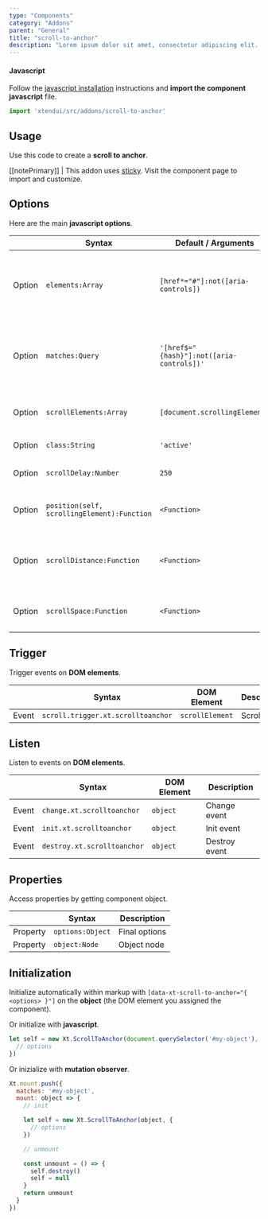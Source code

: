 ```yaml
---
type: "Components"
category: "Addons"
parent: "General"
title: "scroll-to-anchor"
description: "Lorem ipsum dolor sit amet, consectetur adipiscing elit. Nunc tempus laoreet leo sit amet iaculis."
---
```


#### Javascript

Follow the [javascript installation](/introduction/getting-started/installation#javascript-installation) instructions and **import the component javascript** file.

```jsx
import 'xtendui/src/addons/scroll-to-anchor'
```

## Usage

Use this code to create a **scroll to anchor**.

[[notePrimary]]
| This addon uses [sticky](/components/core/sticky). Visit the component page to import and customize.

<demo>
  <div class="gatsby_demo_item toggle" data-iframe="iframe/components/addons/scroll-to-anchor">
  </div>
</demo>

## Options
 
Here are the main **javascript options**.

<div class="table-scroll">

|                         | Syntax                                    | Default / Arguments                       | Description                   |
| ----------------------- | ----------------------------------------- | ----------------------------- | ----------------------------- |
| Option                    | `elements:Array`                          | `[href*="#"]:not([aria-controls])`        | Elements nodes (filter out toggle components toggles with `:not([aria-controls])`)            |
| Option                    | `matches:Query`                          | `'[href$="{hash}"]:not([aria-controls])'`        | Matches nodes (filter out toggle components toggles with `:not([aria-controls])`)               |
| Option                    | `scrollElements:Array`                          | `[document.scrollingElement]`        | Scroll nodes (ordered parent > child)             |
| Option                    | `class:String`                          | `'active'`        | Activation class             |
| Option                    | `scrollDelay:Number`                          | `250`        | Delay on scroll checks             |
| Option                    | `position(self, scrollingElement):Function`             | `<Function>`        | Positioning function return `Number`             |
| Option                    | `scrollDistance:Function`                          | `<Function>`        | Distance from top on scroll checks return `Number`            |
| Option                    | `scrollSpace:Function`                          | `<Function>`        | Positioning space from top return `Number`             |

</div>

## Trigger

Trigger events on **DOM elements**.

<div class="table-scroll">

|                         | Syntax                                    | DOM Element                    | Description                   |
| ----------------------- | ----------------------------------------- | ----------------------------- | ----------------------------- |
| Event                   | `scroll.trigger.xt.scrolltoanchor`       | `scrollElement` | Scroll event             |

</div>

## Listen

Listen to events on **DOM elements**.

<div class="table-scroll">

|                         | Syntax                                    | DOM Element                    | Description                   |
| ----------------------- | ----------------------------------------- | ----------------------------- | ----------------------------- |
| Event                   | `change.xt.scrolltoanchor`      | `object` | Change event            |
| Event                   | `init.xt.scrolltoanchor`           | `object` | Init event             |
| Event                   | `destroy.xt.scrolltoanchor`           | `object` | Destroy event             |

</div>

## Properties

Access properties by getting component object.

<div class="table-scroll">

|                         | Syntax                                   | Description                   |
| ----------------------- | ---------------------------------------- | ----------------------------- |
| Property                   | `options:Object`       | Final options             |
| Property                   | `object:Node`       | Object node             |

</div>

## Initialization

Initialize automatically within markup with `[data-xt-scroll-to-anchor="{ <options> }"]` on the **object** (the DOM element you assigned the component).

Or initialize with **javascript**.

```js
let self = new Xt.ScrollToAnchor(document.querySelector('#my-object'), {
  // options
})
```

Or inizialize with **mutation observer**.

```js
Xt.mount.push({
  matches: '#my-object',
  mount: object => {
    // init

    let self = new Xt.ScrollToAnchor(object, {
      // options
    })

    // unmount

    const unmount = () => {
      self.destroy()
      self = null
    }
    return unmount
  }
})
```
